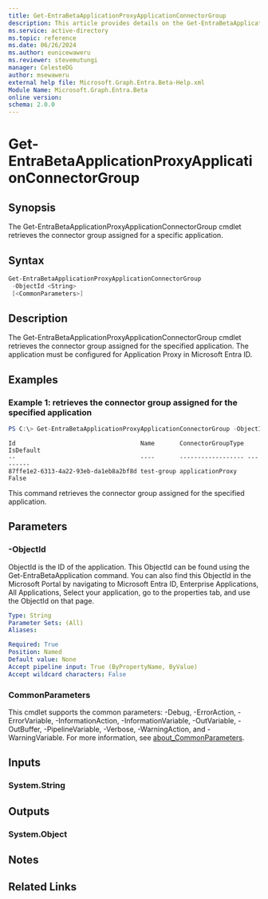 ```yaml
---
title: Get-EntraBetaApplicationProxyApplicationConnectorGroup
description: This article provides details on the Get-EntraBetaApplicationProxyApplicationConnectorGroup.
ms.service: active-directory
ms.topic: reference
ms.date: 06/26/2024
ms.author: eunicewaweru
ms.reviewer: stevemutungi
manager: CelesteDG
author: msewaweru
external help file: Microsoft.Graph.Entra.Beta-Help.xml
Module Name: Microsoft.Graph.Entra.Beta
online version:
schema: 2.0.0
---
```


# Get-EntraBetaApplicationProxyApplicationConnectorGroup

## Synopsis
The Get-EntraBetaApplicationProxyApplicationConnectorGroup cmdlet retrieves the connector group assigned for a specific application.

## Syntax

```powershell
Get-EntraBetaApplicationProxyApplicationConnectorGroup 
 -ObjectId <String> 
 [<CommonParameters>]
```

## Description
The Get-EntraBetaApplicationProxyApplicationConnectorGroup cmdlet retrieves the connector group assigned for the specified application.
The application must be configured for Application Proxy in Microsoft Entra ID.

## Examples

### Example 1: retrieves the connector group assigned for the specified application
```powershell
PS C:\> Get-EntraBetaApplicationProxyApplicationConnectorGroup -ObjectId 9509afde-b5a9-4adf-b767-4f46c472c36a
```
```output
Id                                   Name       ConnectorGroupType IsDefault
--                                   ----       ------------------ ---------
87ffe1e2-6313-4a22-93eb-da1eb8a2bf8d test-group applicationProxy       False
```
This command retrieves the connector group assigned for the specified application.

## Parameters

### -ObjectId
ObjectId is the ID of the application.
This ObjectId can be found using the Get-EntraBetaApplication command.
You can also find this ObjectId in the Microsoft Portal by navigating to Microsoft Entra ID, Enterprise Applications, All Applications, Select your application, go to the properties tab, and use the ObjectId on that page.

```yaml
Type: String
Parameter Sets: (All)
Aliases:

Required: True
Position: Named
Default value: None
Accept pipeline input: True (ByPropertyName, ByValue)
Accept wildcard characters: False
```

### CommonParameters
This cmdlet supports the common parameters: -Debug, -ErrorAction, -ErrorVariable, -InformationAction, -InformationVariable, -OutVariable, -OutBuffer, -PipelineVariable, -Verbose, -WarningAction, and -WarningVariable. For more information, see [about_CommonParameters](https://go.microsoft.com/fwlink/?LinkID=113216).

## Inputs

### System.String
## Outputs

### System.Object
## Notes

## Related Links

